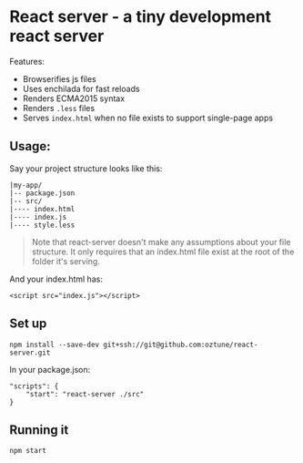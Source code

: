 # React server - a tiny development react server

Features:
- Browserifies js files
- Uses enchilada for fast reloads
- Renders ECMA2015 syntax
- Renders `.less` files
- Serves `index.html` when no file exists to support single-page apps

## Usage:

Say your project structure looks like this:

    |my-app/
    |-- package.json
    |-- src/
    |---- index.html
    |---- index.js
    |---- style.less

> Note that react-server doesn't make any assumptions about your file structure. It only requires that an index.html file exist at the root of the folder it's serving.

And your index.html has:

    <script src="index.js"></script>

## Set up

    npm install --save-dev git+ssh://git@github.com:oztune/react-server.git

In your package.json:

    "scripts": {
        "start": "react-server ./src"
    }

## Running it

    npm start